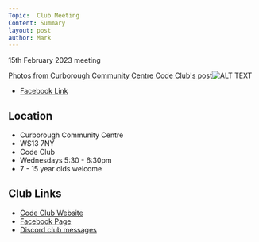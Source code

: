 ```yaml
---
Topic:  Club Meeting
Content: Summary
layout: post
author: Mark
---
```

15th February 2023 meeting

[Photos from Curborough Community Centre Code Club's post](https://www.facebook.com/720665616418529/posts/703555554796202)![ALT TEXT](https://scontent.fbhx6-1.fna.fbcdn.net/v/t39.30808-6/331300931_686621933162795_1896946019230833344_n.jpg?stp=dst-jpg_p720x720&_nc_cat=104&ccb=1-7&_nc_sid=5f2048&_nc_ohc=_JjVfdHJZW4AX-DtW3Y&_nc_ht=scontent.fbhx6-1.fna&edm=AKK4YLsEAAAA&oh=00_AfCqSp0Wpuwc-W3ahKf0v6IXB5bTh2b10loExB4XzrEHwg&oe=652C4AB4)

* [Facebook Link](https://www.facebook.com/720665616418529/posts/703555554796202)

## Location

* Curborough Community Centre
* WS13 7NY
* Code Club
* Wednesdays 5:30 - 6:30pm
* 7 - 15 year olds welcome

## Club Links

* [Code Club Website](https://lichfield-code-club.github.io/)
* [Facebook Page](https://www.facebook.com/LichfieldCoders)
* [Discord club messages](https://discord.gg/szz6xGK)
